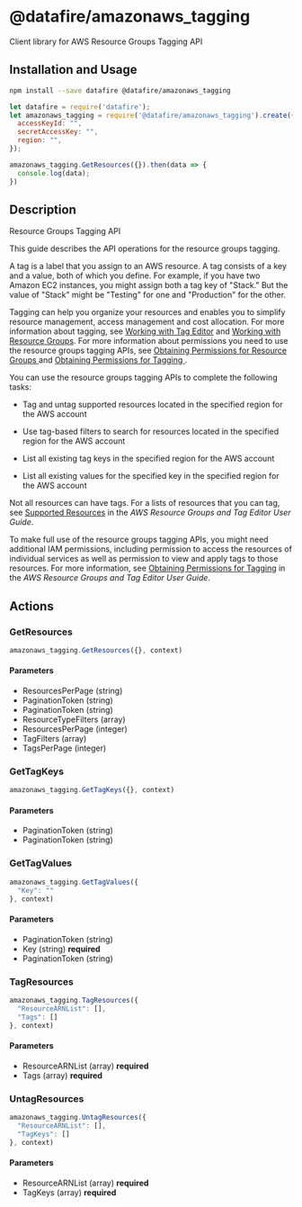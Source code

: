 # @datafire/amazonaws_tagging

Client library for AWS Resource Groups Tagging API

## Installation and Usage
```bash
npm install --save datafire @datafire/amazonaws_tagging
```

```js
let datafire = require('datafire');
let amazonaws_tagging = require('@datafire/amazonaws_tagging').create({
  accessKeyId: "",
  secretAccessKey: "",
  region: "",
});

amazonaws_tagging.GetResources({}).then(data => {
  console.log(data);
})
```

## Description
<fullname>Resource Groups Tagging API</fullname> <p>This guide describes the API operations for the resource groups tagging.</p> <p>A tag is a label that you assign to an AWS resource. A tag consists of a key and a value, both of which you define. For example, if you have two Amazon EC2 instances, you might assign both a tag key of "Stack." But the value of "Stack" might be "Testing" for one and "Production" for the other.</p> <p>Tagging can help you organize your resources and enables you to simplify resource management, access management and cost allocation. For more information about tagging, see <a href="http://docs.aws.amazon.com/awsconsolehelpdocs/latest/gsg/tag-editor.html">Working with Tag Editor</a> and <a href="http://docs.aws.amazon.com/awsconsolehelpdocs/latest/gsg/resource-groups.html">Working with Resource Groups</a>. For more information about permissions you need to use the resource groups tagging APIs, see <a href="http://docs.aws.amazon.com/awsconsolehelpdocs/latest/gsg/obtaining-permissions-for-resource-groups.html">Obtaining Permissions for Resource Groups </a> and <a href="http://docs.aws.amazon.com/awsconsolehelpdocs/latest/gsg/obtaining-permissions-for-tagging.html">Obtaining Permissions for Tagging </a>.</p> <p>You can use the resource groups tagging APIs to complete the following tasks:</p> <ul> <li> <p>Tag and untag supported resources located in the specified region for the AWS account</p> </li> <li> <p>Use tag-based filters to search for resources located in the specified region for the AWS account</p> </li> <li> <p>List all existing tag keys in the specified region for the AWS account</p> </li> <li> <p>List all existing values for the specified key in the specified region for the AWS account</p> </li> </ul> <p>Not all resources can have tags. For a lists of resources that you can tag, see <a href="http://docs.aws.amazon.com/awsconsolehelpdocs/latest/gsg/supported-resources.html">Supported Resources</a> in the <i>AWS Resource Groups and Tag Editor User Guide</i>.</p> <p>To make full use of the resource groups tagging APIs, you might need additional IAM permissions, including permission to access the resources of individual services as well as permission to view and apply tags to those resources. For more information, see <a href="http://docs.aws.amazon.com/awsconsolehelpdocs/latest/gsg/obtaining-permissions-for-tagging.html">Obtaining Permissions for Tagging</a> in the <i>AWS Resource Groups and Tag Editor User Guide</i>.</p>

## Actions
### GetResources



```js
amazonaws_tagging.GetResources({}, context)
```

#### Parameters
* ResourcesPerPage (string)
* PaginationToken (string)
* PaginationToken (string)
* ResourceTypeFilters (array)
* ResourcesPerPage (integer)
* TagFilters (array)
* TagsPerPage (integer)

### GetTagKeys



```js
amazonaws_tagging.GetTagKeys({}, context)
```

#### Parameters
* PaginationToken (string)
* PaginationToken (string)

### GetTagValues



```js
amazonaws_tagging.GetTagValues({
  "Key": ""
}, context)
```

#### Parameters
* PaginationToken (string)
* Key (string) **required**
* PaginationToken (string)

### TagResources



```js
amazonaws_tagging.TagResources({
  "ResourceARNList": [],
  "Tags": []
}, context)
```

#### Parameters
* ResourceARNList (array) **required**
* Tags (array) **required**

### UntagResources



```js
amazonaws_tagging.UntagResources({
  "ResourceARNList": [],
  "TagKeys": []
}, context)
```

#### Parameters
* ResourceARNList (array) **required**
* TagKeys (array) **required**

